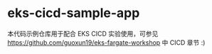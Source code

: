 # eks-cicd-sample-app
本代码示例仓库用于配合 EKS CICD 实验使用，可参见 https://github.com/guoxun19/eks-fargate-workshop 中 CICD 章节 :)
